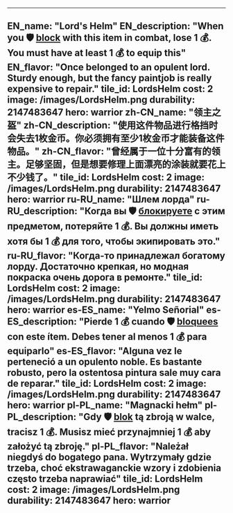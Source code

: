 ---

EN_name: "Lord's Helm"
EN_description: "When you 🛡️️ <u>block</u> with this item in combat, lose 1 💰. You must have at least 1 💰 to equip this"
EN_flavor: "Once belonged to an opulent lord. Sturdy enough, but the fancy paintjob is really expensive to repair."
tile_id: LordsHelm
cost: 2
image: /images/LordsHelm.png
durability: 2147483647
hero: warrior
zh-CN_name: "领主之盔"
zh-CN_description: "使用这件物品进行格挡时会失去1枚金币。你必须拥有至少1枚金币才能装备这件物品。"
zh-CN_flavor: "曾经属于一位十分富有的领主。足够坚固，但是想要修理上面漂亮的涂装就要花上不少钱了。"
tile_id: LordsHelm
cost: 2
image: /images/LordsHelm.png
durability: 2147483647
hero: warrior
ru-RU_name: "Шлем лорда"
ru-RU_description: "Когда вы 🛡️️ <u>блокируете</u> с этим предметом, потеряйте 1 💰. Вы должны иметь хотя бы 1 💰 для того, чтобы экипировать это."
ru-RU_flavor: "Когда-то принадлежал богатому лорду. Достаточно крепкая, но модная покраска очень дорога в ремонте."
tile_id: LordsHelm
cost: 2
image: /images/LordsHelm.png
durability: 2147483647
hero: warrior
es-ES_name: "Yelmo Señorial"
es-ES_description: "Pierde 1 💰 cuando 🛡️️ <u>bloquees</u> con este ítem. Debes tener al menos 1 💰 para equiparlo"
es-ES_flavor: "Alguna vez le perteneció a un opulento noble. Es bastante robusto, pero la ostentosa pintura sale muy cara de reparar."
tile_id: LordsHelm
cost: 2
image: /images/LordsHelm.png
durability: 2147483647
hero: warrior
pl-PL_name: "Magnacki hełm"
pl-PL_description: "Gdy 🛡️️ <u>blok</u> tą zbroją w walce, tracisz 1 💰. Musisz mieć przynajmniej 1 💰 aby założyć tą zbroję."
pl-PL_flavor: "Należał niegdyś do bogatego pana. Wytrzymały gdzie trzeba, choć ekstrawaganckie wzory i zdobienia często trzeba naprawiać"
tile_id: LordsHelm
cost: 2
image: /images/LordsHelm.png
durability: 2147483647
hero: warrior
---